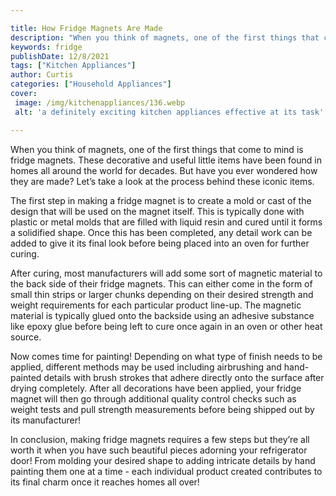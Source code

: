 ```yaml
---

title: How Fridge Magnets Are Made
description: "When you think of magnets, one of the first things that come to mind is fridge magnets. These decorative and useful little items h...get the full scoop"
keywords: fridge
publishDate: 12/8/2021
tags: ["Kitchen Appliances"]
author: Curtis
categories: ["Household Appliances"]
cover: 
 image: /img/kitchenappliances/136.webp
 alt: 'a definitely exciting kitchen appliances effective at its task'

---
```


When you think of magnets, one of the first things that come to mind is fridge magnets. These decorative and useful little items have been found in homes all around the world for decades. But have you ever wondered how they are made? Let’s take a look at the process behind these iconic items. 

The first step in making a fridge magnet is to create a mold or cast of the design that will be used on the magnet itself. This is typically done with plastic or metal molds that are filled with liquid resin and cured until it forms a solidified shape. Once this has been completed, any detail work can be added to give it its final look before being placed into an oven for further curing. 

After curing, most manufacturers will add some sort of magnetic material to the back side of their fridge magnets. This can either come in the form of small thin strips or larger chunks depending on their desired strength and weight requirements for each particular product line-up. The magnetic material is typically glued onto the backside using an adhesive substance like epoxy glue before being left to cure once again in an oven or other heat source. 

Now comes time for painting! Depending on what type of finish needs to be applied, different methods may be used including airbrushing and hand-painted details with brush strokes that adhere directly onto the surface after drying completely. After all decorations have been applied, your fridge magnet will then go through additional quality control checks such as weight tests and pull strength measurements before being shipped out by its manufacturer! 

In conclusion, making fridge magnets requires a few steps but they’re all worth it when you have such beautiful pieces adorning your refrigerator door! From molding your desired shape to adding intricate details by hand painting them one at a time - each individual product created contributes to its final charm once it reaches homes all over!
